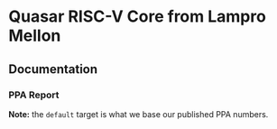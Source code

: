 # Quasar RISC-V Core from Lampro Mellon
## Documentation

### PPA Report
**Note:** the `default` target is what we base our published PPA numbers.

<figure class="table op-uc-figure_align-center op-uc-figure" style="width:0px;"><table class="op-uc-table" style="border-bottom:none;border-left:none;border-right:none;border-top:none;"><tbody><tr class="op-uc-table--row"><td class="op-uc-table--cell" style="padding:2px 3px;vertical-align:bottom;"><strong>SweRV-EL2</strong></td><td class="op-uc-table--cell" style="padding:2px 3px;vertical-align:bottom;"><strong>Combinational Cells</strong></td><td class="op-uc-table--cell" style="padding:2px 3px;vertical-align:bottom;"><strong>Sequential Cells</strong></td><td class="op-uc-table--cell" style="padding:2px 3px;vertical-align:bottom;"><strong>Slack (ns)</strong></td><td class="op-uc-table--cell" style="padding:2px 3px;vertical-align:bottom;"><strong>Total Area</strong></td></tr><tr class="op-uc-table--row"><td class="op-uc-table--cell" style="padding:2px 3px;vertical-align:bottom;">IFU</td><td class="op-uc-table--cell" style="padding:2px 3px;text-align:right;vertical-align:bottom;">67123</td><td class="op-uc-table--cell" style="padding:2px 3px;text-align:right;vertical-align:bottom;">14688</td><td class="op-uc-table--cell" style="padding:2px 3px;text-align:right;vertical-align:bottom;">34.58</td><td class="op-uc-table--cell" style="padding:2px 3px;text-align:right;vertical-align:bottom;">41113872</td></tr><tr class="op-uc-table--row"><td class="op-uc-table--cell" style="padding:2px 3px;vertical-align:bottom;">Decode</td><td class="op-uc-table--cell" style="padding:2px 3px;text-align:right;vertical-align:bottom;">17511</td><td class="op-uc-table--cell" style="padding:2px 3px;text-align:right;vertical-align:bottom;">2936</td><td class="op-uc-table--cell" style="padding:2px 3px;text-align:right;vertical-align:bottom;">22.54</td><td class="op-uc-table--cell" style="padding:2px 3px;text-align:right;vertical-align:bottom;">8998515</td></tr><tr class="op-uc-table--row"><td class="op-uc-table--cell" style="padding:2px 3px;vertical-align:bottom;">EXU</td><td class="op-uc-table--cell" style="padding:2px 3px;text-align:right;vertical-align:bottom;">9248</td><td class="op-uc-table--cell" style="padding:2px 3px;text-align:right;vertical-align:bottom;">495</td><td class="op-uc-table--cell" style="padding:2px 3px;text-align:right;vertical-align:bottom;">46.89</td><td class="op-uc-table--cell" style="padding:2px 3px;text-align:right;vertical-align:bottom;">3851172</td></tr><tr class="op-uc-table--row"><td class="op-uc-table--cell" style="padding:2px 3px;vertical-align:bottom;">LSU</td><td class="op-uc-table--cell" style="padding:2px 3px;text-align:right;vertical-align:bottom;">14439</td><td class="op-uc-table--cell" style="padding:2px 3px;text-align:right;vertical-align:bottom;">1346</td><td class="op-uc-table--cell" style="padding:2px 3px;text-align:right;vertical-align:bottom;">30.26</td><td class="op-uc-table--cell" style="padding:2px 3px;text-align:right;vertical-align:bottom;">5652558</td></tr><tr class="op-uc-table--row"><td class="op-uc-table--cell" style="padding:2px 3px;vertical-align:bottom;"><strong>Quasar</strong></td><td class="op-uc-table--cell" style="padding:2px 3px;vertical-align:bottom;"><strong>Combinational Cells</strong></td><td class="op-uc-table--cell" style="padding:2px 3px;vertical-align:bottom;"><strong>Sequential Cells</strong></td><td class="op-uc-table--cell" style="padding:2px 3px;vertical-align:bottom;"><strong>Slack (ns)</strong></td><td class="op-uc-table--cell" style="padding:2px 3px;vertical-align:bottom;"><strong>Total Area</strong></td></tr><tr class="op-uc-table--row"><td class="op-uc-table--cell" style="padding:2px 3px;vertical-align:bottom;">IFU</td><td class="op-uc-table--cell" style="padding:2px 3px;text-align:right;vertical-align:bottom;">66116</td><td class="op-uc-table--cell" style="padding:2px 3px;text-align:right;vertical-align:bottom;">14688</td><td class="op-uc-table--cell" style="padding:2px 3px;text-align:right;vertical-align:bottom;">29.63</td><td class="op-uc-table--cell" style="padding:2px 3px;text-align:right;vertical-align:bottom;">40654143</td></tr><tr class="op-uc-table--row"><td class="op-uc-table--cell" style="padding:2px 3px;vertical-align:bottom;">Decode</td><td class="op-uc-table--cell" style="padding:2px 3px;text-align:right;vertical-align:bottom;">17406</td><td class="op-uc-table--cell" style="padding:2px 3px;text-align:right;vertical-align:bottom;">2936</td><td class="op-uc-table--cell" style="padding:2px 3px;text-align:right;vertical-align:bottom;">24.24</td><td class="op-uc-table--cell" style="padding:2px 3px;text-align:right;vertical-align:bottom;">8996841</td></tr><tr class="op-uc-table--row"><td class="op-uc-table--cell" style="padding:2px 3px;vertical-align:bottom;">EXU</td><td class="op-uc-table--cell" style="padding:2px 3px;text-align:right;vertical-align:bottom;">9944</td><td class="op-uc-table--cell" style="padding:2px 3px;text-align:right;vertical-align:bottom;">495</td><td class="op-uc-table--cell" style="padding:2px 3px;text-align:right;vertical-align:bottom;">48.87</td><td class="op-uc-table--cell" style="padding:2px 3px;text-align:right;vertical-align:bottom;">3879864</td></tr><tr class="op-uc-table--row"><td class="op-uc-table--cell" style="padding:2px 3px;vertical-align:bottom;">LSU</td><td class="op-uc-table--cell" style="padding:2px 3px;text-align:right;vertical-align:bottom;">14750</td><td class="op-uc-table--cell" style="padding:2px 3px;text-align:right;vertical-align:bottom;">1346</td><td class="op-uc-table--cell" style="padding:2px 3px;text-align:right;vertical-align:bottom;">32.99</td><td class="op-uc-table--cell" style="padding:2px 3px;text-align:right;vertical-align:bottom;">5758686</td></tr><tr class="op-uc-table--row"><td class="op-uc-table--cell" style="padding:2px 3px;vertical-align:bottom;"><strong>Core-Comparison</strong></td><td class="op-uc-table--cell" style="padding:2px 3px;vertical-align:bottom;"><strong>Combinational Cells</strong></td><td class="op-uc-table--cell" style="padding:2px 3px;vertical-align:bottom;"><strong>Sequential Cells</strong></td><td class="op-uc-table--cell" style="padding:2px 3px;vertical-align:bottom;"><strong>Slack (ns)</strong></td><td class="op-uc-table--cell" style="padding:2px 3px;vertical-align:bottom;"><strong>Total Area</strong></td></tr><tr class="op-uc-table--row"><td class="op-uc-table--cell" style="padding:2px 3px;vertical-align:bottom;">SweRV</td><td class="op-uc-table--cell" style="padding:2px 3px;text-align:right;vertical-align:bottom;">116956</td><td class="op-uc-table--cell" style="padding:2px 3px;text-align:right;vertical-align:bottom;">20849</td><td class="op-uc-table--cell" style="padding:2px 3px;text-align:right;vertical-align:bottom;">59.66</td><td class="op-uc-table--cell" style="padding:2px 3px;text-align:right;vertical-align:bottom;">63946233</td></tr><tr class="op-uc-table--row"><td class="op-uc-table--cell" style="padding:2px 3px;vertical-align:bottom;">Quasar</td><td class="op-uc-table--cell" style="padding:2px 3px;text-align:right;vertical-align:bottom;">116904</td><td class="op-uc-table--cell" style="padding:2px 3px;text-align:right;vertical-align:bottom;">20849</td><td class="op-uc-table--cell" style="padding:2px 3px;text-align:right;vertical-align:bottom;">59.61</td><td class="op-uc-table--cell" style="padding:2px 3px;text-align:right;vertical-align:bottom;">63662238</td></tr></tbody></table></figure>

